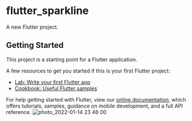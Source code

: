 # flutter_sparkline

A new Flutter project.

## Getting Started

This project is a starting point for a Flutter application.

A few resources to get you started if this is your first Flutter project:

- [Lab: Write your first Flutter app](https://flutter.dev/docs/get-started/codelab)
- [Cookbook: Useful Flutter samples](https://flutter.dev/docs/cookbook)

For help getting started with Flutter, view our
[online documentation](https://flutter.dev/docs), which offers tutorials,
samples, guidance on mobile development, and a full API reference.
![photo_2022-01-14 23 46 00](https://user-images.githubusercontent.com/85040233/149589485-c0a85d7c-c472-4646-bd7f-7ec8395f2582.jpeg)
